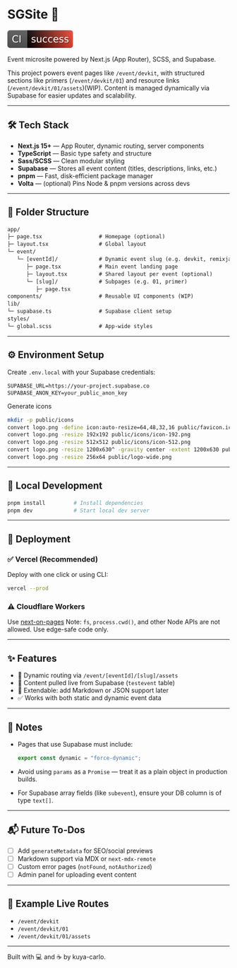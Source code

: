 # SGSite 🚀

![CI Status](.github/badges/ci-status.svg)

Event microsite powered by Next.js (App Router), SCSS, and Supabase.

This project powers event pages like `/event/devkit`, with structured sections like primers (`/event/devkit/01`) and resource links (`/event/devkit/01/assets`)(WIP). Content is managed dynamically via Supabase for easier updates and scalability.

---

## 🛠 Tech Stack

- **Next.js 15+** — App Router, dynamic routing, server components
- **TypeScript** — Basic type safety and structure
- **Sass/SCSS** — Clean modular styling
- **Supabase** — Stores all event content (titles, descriptions, links, etc.)
- **pnpm** — Fast, disk-efficient package manager
- **Volta** — (optional) Pins Node & pnpm versions across devs

---

## 📁 Folder Structure

```txt
app/
├─ page.tsx                  # Homepage (optional)
├─ layout.tsx                # Global layout
└─ event/
   └─ [eventId]/             # Dynamic event slug (e.g. devkit, remixjam)
      ├─ page.tsx            # Main event landing page
      ├─ layout.tsx          # Shared layout per event (optional)
      └─ [slug]/             # Subpages (e.g. 01, primer)
         ├─ page.tsx
components/                  # Reusable UI components (WIP)
lib/
└─ supabase.ts               # Supabase client setup
styles/
└─ global.scss               # App-wide styles
```

---

## ⚙️ Environment Setup

Create `.env.local` with your Supabase credentials:

```env
SUPABASE_URL=https://your-project.supabase.co
SUPABASE_ANON_KEY=your_public_anon_key
```

Generate icons

```sh
mkdir -p public/icons
convert logo.png -define icon:auto-resize=64,48,32,16 public/favicon.ico
convert logo.png -resize 192x192 public/icons/icon-192.png
convert logo.png -resize 512x512 public/icons/icon-512.png
convert logo.png -resize 1200x630^ -gravity center -extent 1200x630 public/og-image.png
convert logo.png -resize 256x64 public/logo-wide.png
```

---

## 🧪 Local Development

```bash
pnpm install         # Install dependencies
pnpm dev             # Start local dev server
```

---

## 🚀 Deployment

### ✅ Vercel (Recommended)

Deploy with one click or using CLI:

```bash
vercel --prod
```

### ⚠️ Cloudflare Workers

Use [next-on-pages](https://github.com/slicingdice/next-on-pages)
Note: `fs`, `process.cwd()`, and other Node APIs are not allowed. Use edge-safe code only.

---

## ✨ Features

- 🔁 Dynamic routing via `/event/[eventId]/[slug]/assets`
- 💾 Content pulled live from Supabase (`testevent` table)
- 🧱 Extendable: add Markdown or JSON support later
- ✅ Works with both static and dynamic event data

---

## 🧠 Notes

- Pages that use Supabase must include:

  ```ts
  export const dynamic = "force-dynamic";
  ```

- Avoid using `params` as a `Promise` — treat it as a plain object in production builds.

- For Supabase array fields (like `subevent`), ensure your DB column is of type `text[]`.

---

## 📬 Future To‑Dos

- [ ] Add `generateMetadata` for SEO/social previews
- [ ] Markdown support via MDX or `next-mdx-remote`
- [ ] Custom error pages (`notFound`, `notAuthorized`)
- [ ] Admin panel for uploading event content

---

## 🧊 Example Live Routes

- `/event/devkit`
- `/event/devkit/01`
- `/event/devkit/01/assets`

---

Built with 💻 and ☕ by kuya-carlo.

